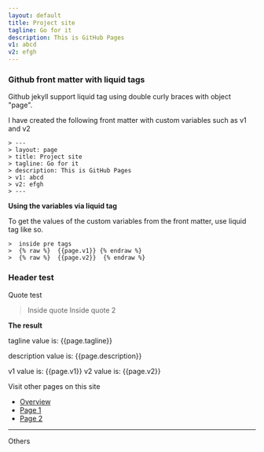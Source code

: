 ```yaml
---
layout: default
title: Project site
tagline: Go for it 
description: This is GitHub Pages
v1: abcd
v2: efgh
---
```



### Github front matter with liquid tags

Github jekyll support liquid tag using double curly braces with object "page".

I have created the following front matter with custom variables such as v1 and v2

```
> ---
> layout: page
> title: Project site
> tagline: Go for it 
> description: This is GitHub Pages
> v1: abcd
> v2: efgh
> ---
```

**Using the variables via liquid tag**

To get the values of the custom variables from the front matter, use liquid tag like so. 

```
>  inside pre tags
>  {% raw %}  {{page.v1}} {% endraw %}
>  {% raw %}  {{page.v2}}  {% endraw %}
```


### Header test

Quote test

> Inside quote
> Inside quote 2



**The result**

tagline value is: {{page.tagline}}

description value is: {{page.description}}

v1 value is: {{page.v1}}
v2 value is: {{page.v2}}


Visit other pages on this site

- [Overview](pages/overview.html)
- [Page 1](pages/page1.html)
- [Page 2](pages/page2.html)


---

Others



